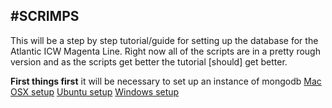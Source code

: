 #SCRIMPS
-------------------------------------------------------------------------------

This will be a step by step tutorial/guide for setting up the database for the
Atlantic ICW Magenta Line. Right now all of the scripts are in a pretty rough
version and as the scripts get better the tutorial [should] get better.

**First things first** it will be necessary to set up an instance of mongodb
[Mac OSX setup](http://docs.mongodb.org/manual/tutorial/install-mongodb-on-os-x/ "mongoDB on Mac")
[Ubuntu setup](http://docs.mongodb.org/manual/tutorial/install-mongodb-on-ubuntu/ "mongoDB on Ubuntu")
[Windows setup](http://docs.mongodb.org/manual/tutorial/install-mongodb-on-windows/ "mongoDB on Windows")


